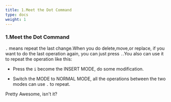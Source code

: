 ```yaml
---
title: 1.Meet the Dot Command
type: docs
weight: 1
---
```


### 1.Meet the Dot Command

`.` means repeat the last change.When you do delete,move,or replace, if you want to do the last operation again, you can just press `.`.You also can use it to repeat the operation like this:

- Press the `i` become the INSERT MODE, do some modification.

- Switch the MODE to NORMAL MODE, all the operations between the two modes can use `.` to repeat.

Pretty Awesome, isn't it?
